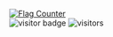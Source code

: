 <a href="https://info.flagcounter.com/CU1i"><img src="https://s11.flagcounter.com/count_US/CU1i/bg_FFFFFF/txt_000000/border_CCCCCC/columns_7/maxflags_250/viewers_3/labels_1/pageviews_1/flags_0/percent_0/" alt="Flag Counter" border="0"></a>
<br/>
<img src="https://visitor-badge.glitch.me/badge?page_id=Anita63047.Anita" alt="visitor badge"/>
![visitors](https://visitor-badge.glitch.me/badge?page_id=Anita63047.Anita&left_color=green&right_color=red)
